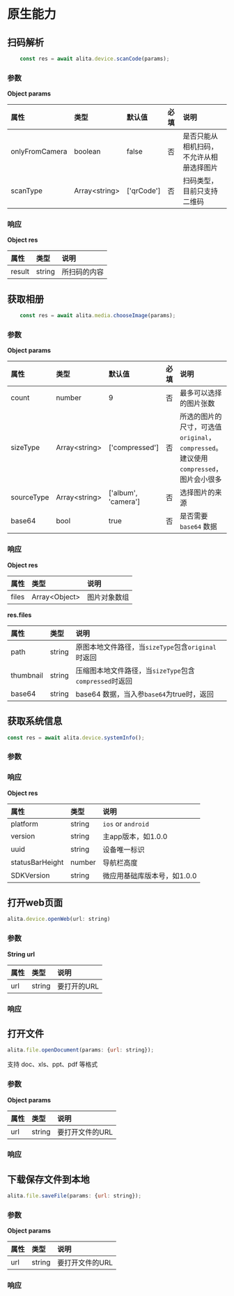# 原生能力

## 扫码解析
```js
    const res = await alita.device.scanCode(params);
```
### 参数
**Object params**

| 属性 | 类型 | 默认值 | 必填 | 说明 |
| :- | :- | :- | :- | :- |
| onlyFromCamera | boolean | false | 否 | 是否只能从相机扫码，不允许从相册选择图片 |
| scanType | Array<string\> | ['qrCode'] | 否 | 扫码类型，目前只支持二维码 |

### 响应
**Object res**

| 属性 | 类型 | 说明 |
| :- | :- | :- |
| result | string | 所扫码的内容 |


## 获取相册
```js
    const res = await alita.media.chooseImage(params);
```

### 参数
**Object params**

| 属性 | 类型 | 默认值 | 必填 | 说明 |
| :- | :- | :- | :- | :- |
| count | number | 9 | 否 | 最多可以选择的图片张数 |
| sizeType | Array<string\> | ['compressed'] | 否 | 所选的图片的尺寸，可选值`original`，`compressed`。建议使用`compressed`，图片会小很多 |
| sourceType | Array<string\> | ['album', 'camera'] | 否 | 选择图片的来源 |
| base64 | bool | true | 否 | 是否需要 `base64` 数据 |

### 响应
**Object res**

| 属性 | 类型 | 说明 |
| :- | :- | :- |
| files | Array<Object\> | 图片对象数组 |


**res.files**

| 属性 | 类型 | 说明 |
| :- | :- | :- |
| path | string | 原图本地文件路径，当`sizeType`包含`original`时返回 |
| thumbnail | string | 压缩图本地文件路径，当`sizeType`包含`compressed`时返回 |
| base64 | string | base64 数据，当入参`base64`为true时，返回 |

## 获取系统信息
```js
const res = await alita.device.systemInfo();
```
### 参数
### 响应
**Object res**

| 属性 | 类型 | 说明 |
| :- | :- | :- |
| platform | string | `ios` or `android` |
| version | string | 主app版本，如1.0.0 |
| uuid | string | 设备唯一标识 |
| statusBarHeight | number | 导航栏高度 |
| SDKVersion | string | 微应用基础库版本号，如1.0.0 |

## 打开web页面
```js
alita.device.openWeb(url: string)
```
### 参数
**String url**

| 属性 | 类型 | 说明 |
| :- | :- | :- |
| url | string | 要打开的URL |

### 响应

## 打开文件
```js
alita.file.openDocument(params: {url: string});
```
支持 doc、xls、ppt、pdf 等格式

### 参数
**Object params**

| 属性 | 类型 | 说明 |
| :- | :- | :- |
| url | string | 要打开文件的URL |

### 响应

## 下载保存文件到本地
```js
alita.file.saveFile(params: {url: string});
```

### 参数
**Object params**

| 属性 | 类型 | 说明 |
| :- | :- | :- |
| url | string | 要打开文件的URL |

### 响应